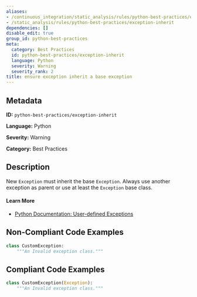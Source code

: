 ```yaml
---
aliases:
- /continuous_integration/static_analysis/rules/python-best-practices/exception-inherit
- /static_analysis/rules/python-best-practices/exception-inherit
dependencies: []
disable_edit: true
group_id: python-best-practices
meta:
  category: Best Practices
  id: python-best-practices/exception-inherit
  language: Python
  severity: Warning
  severity_rank: 2
title: ensure exception inherit a base exception
---
```

<!--  SOURCED FROM https://github.com/DataDog/datadog-static-analyzer-rule-docs -->


## Metadata
**ID:** `python-best-practices/exception-inherit`

**Language:** Python

**Severity:** Warning

**Category:** Best Practices

## Description
New `Exception` must inherit the base `Exception`. Always use another exception as parent or use at least the `Exception` base class.

#### Learn More

- [Python Documentation: User-defined Exceptions](https://docs.python.org/3/tutorial/errors.html#user-defined-exceptions)

## Non-Compliant Code Examples
```python
class CustomException:
    """An Invalid exception class."""
```

## Compliant Code Examples
```python
class CustomException(Exception):
    """An Invalid exception class."""
```

